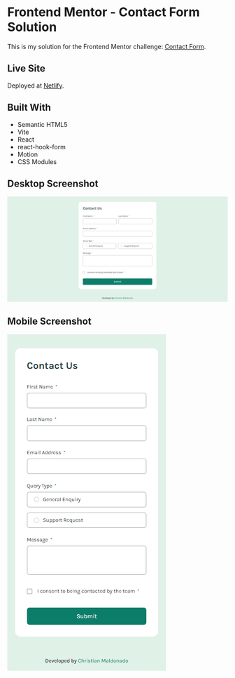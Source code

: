 # Frontend Mentor - Contact Form Solution

This is my solution for the Frontend Mentor challenge: [Contact Form](https://www.frontendmentor.io/challenges/contact-form--G-hYlqKJj/hub).

## Live Site
Deployed at [Netlify](https://contactform-frontendmentor.netlify.app/).

## Built With

- Semantic HTML5
- Vite
- React
- react-hook-form
- Motion
- CSS Modules

## Desktop Screenshot

![Desktop Preview](./desktop-preview.jpg)


## Mobile Screenshot

![Mobile Preview](./mobile-preview.jpg)

